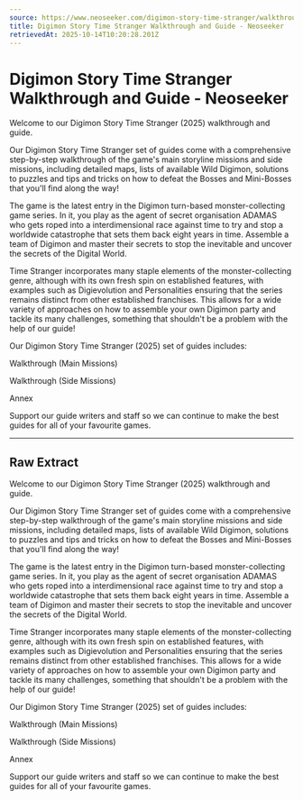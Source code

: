 ```yaml
---
source: https://www.neoseeker.com/digimon-story-time-stranger/walkthrough
title: Digimon Story Time Stranger Walkthrough and Guide - Neoseeker
retrievedAt: 2025-10-14T10:20:28.201Z
---
```


# Digimon Story Time Stranger Walkthrough and Guide - Neoseeker

Welcome to our Digimon Story Time Stranger (2025) walkthrough and guide.

Our Digimon Story Time Stranger set of guides come with a comprehensive step-by-step walkthrough of the game's main storyline missions and side missions, including detailed maps, lists of available Wild Digimon, solutions to puzzles and tips and tricks on how to defeat the Bosses and Mini-Bosses that you'll find along the way!

The game is the latest entry in the Digimon turn-based monster-collecting game series. In it, you play as the agent of secret organisation ADAMAS who gets roped into a interdimensional race against time to try and stop a worldwide catastrophe that sets them back eight years in time. Assemble a team of Digimon and master their secrets to stop the inevitable and uncover the secrets of the Digital World.

Time Stranger incorporates many staple elements of the monster-collecting genre, although with its own fresh spin on established features, with examples such as Digievolution and Personalities ensuring that the series remains distinct from other established franchises. This allows for a wide variety of approaches on how to assemble your own Digimon party and tackle its many challenges, something that shouldn't be a problem with the help of our guide!

Our Digimon Story Time Stranger (2025) set of guides includes:

Walkthrough (Main Missions)

Walkthrough (Side Missions)

Annex

Support our guide writers and staff so we can continue to make the best guides for all of your favourite games.

---

## Raw Extract

Welcome to our Digimon Story Time Stranger (2025) walkthrough and guide.

Our Digimon Story Time Stranger set of guides come with a comprehensive step-by-step walkthrough of the game's main storyline missions and side missions, including detailed maps, lists of available Wild Digimon, solutions to puzzles and tips and tricks on how to defeat the Bosses and Mini-Bosses that you'll find along the way!

The game is the latest entry in the Digimon turn-based monster-collecting game series. In it, you play as the agent of secret organisation ADAMAS who gets roped into a interdimensional race against time to try and stop a worldwide catastrophe that sets them back eight years in time. Assemble a team of Digimon and master their secrets to stop the inevitable and uncover the secrets of the Digital World.

Time Stranger incorporates many staple elements of the monster-collecting genre, although with its own fresh spin on established features, with examples such as Digievolution and Personalities ensuring that the series remains distinct from other established franchises. This allows for a wide variety of approaches on how to assemble your own Digimon party and tackle its many challenges, something that shouldn't be a problem with the help of our guide!

Our Digimon Story Time Stranger (2025) set of guides includes:

Walkthrough (Main Missions)

Walkthrough (Side Missions)

Annex

Support our guide writers and staff so we can continue to make the best guides for all of your favourite games.
